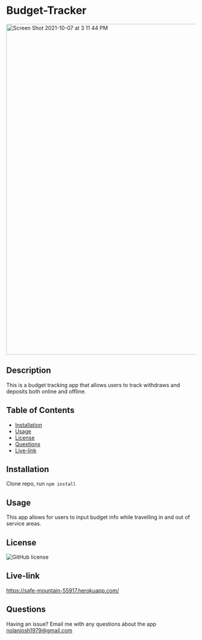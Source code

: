 
# Budget-Tracker
<img width="879" alt="Screen Shot 2021-10-07 at 3 11 44 PM" src="https://user-images.githubusercontent.com/53482411/136455361-095e9c3e-0cd3-4c29-97d4-564bc71dc384.png">

## Description
This is a budget tracking app that allows users to track withdraws and deposits both online and offline.

## Table of Contents
- [Installation](#installation)
- [Usage](#usage)
- [License](#license)
- [Questions](#questions)
- [Live-link](#live-link)

## Installation
Clone repo, run `npm install`

## Usage
This app allows for users to input budget info while travelling in and out of service areas.

## License
![GitHub license](https://img.shields.io/badge/license-MIT-blue.svg)

## Live-link
https://safe-mountain-55917.herokuapp.com/
## Questions
Having an issue? Email me with any questions about the app nolanjosh1979@gmail.com


